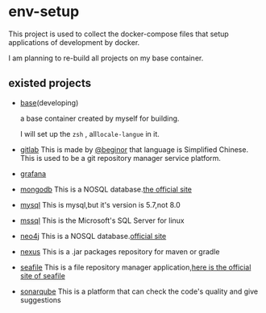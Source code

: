 # env-setup
This project is used to collect the docker-compose files that setup applications of development by docker.

I am planning to re-build all projects on my base container.

## existed projects

- [base](./base)(developing)

  a base container created by myself for building.

  I will set up the `zsh` , all`locale-langue` in it.

- [gitlab](./gitlab)
This is made by [@beginor](https://github.com/beginor) that language is Simplified Chinese.
This is used to be a git repository manager service platform.

- [grafana](./grafana)

- [mongodb](./mongodb)
This is a NOSQL database.[the official site](https://www.mongodb.com/)

- [mysql](./mysql)
This is mysql,but it's version is 5.7,not 8.0

- [mssql](./mssql)
This is the Microsoft's SQL Server for linux

- [neo4j](./neo4j)
This is a NOSQL database.[official site](https://neo4j.com/)

- [nexus](./nexus)
This is a .jar packages repository for maven or gradle

- [seafile](./seafile)
This is a file repository manager application,[here is the official site of seafile](https://www.seafile.com/home/)

- [sonarqube](./sonarqube)
This is a platform that can check the code's quality and give suggestions


